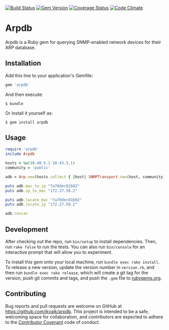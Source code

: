 [![Build Status](https://travis-ci.org/jkvalk/arpdb.svg?branch=master)](https://travis-ci.org/jkvalk/arpdb)
[![Gem Version](https://badge.fury.io/rb/arpdb.svg)](http://badge.fury.io/rb/arpdb)
[![Coverage Status](https://coveralls.io/repos/jkvalk/arpdb/badge.svg?branch=master)](https://coveralls.io/r/jkvalk/arpdb?branch=master)
[![Code Climate](https://codeclimate.com/github/jkvalk/arpdb/badges/gpa.svg)](https://codeclimate.com/github/jkvalk/arpdb)

# Arpdb

Arpdb is a Ruby gem for querying SNMP-enabled network devices for their ARP database. 

## Installation

Add this line to your application's Gemfile:

```ruby
gem 'arpdb'
```

And then execute:

    $ bundle

Or install it yourself as:

    $ gem install arpdb

## Usage
```ruby
require 'arpdb'
include Arpdb

hosts = %w(10.40.5.1 10.43.5.1)
community = 'public'

adb = Arp.new(hosts.collect { |host| SNMPTransport.new(host, community) }).scan

puts adb.mac_to_ip "7a70dec81b02"
puts adb.ip_to_mac "172.27.50.2"

puts adb.locate_mac "7a70dec81b02"
puts adb.locate_ip "172.27.50.2"

adb.rescan

```

## Development

After checking out the repo, run `bin/setup` to install dependencies. Then, run `rake false` to run the tests. You can also run `bin/console` for an interactive prompt that will allow you to experiment.

To install this gem onto your local machine, run `bundle exec rake install`. To release a new version, update the version number in `version.rb`, and then run `bundle exec rake release`, which will create a git tag for the version, push git commits and tags, and push the `.gem` file to [rubygems.org](https://rubygems.org).

## Contributing

Bug reports and pull requests are welcome on GitHub at https://github.com/jkvalk/arpdb. This project is intended to be a safe, welcoming space for collaboration, and contributors are expected to adhere to the [Contributor Covenant](contributor-covenant.org) code of conduct.

